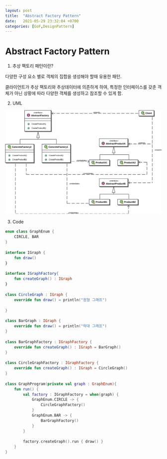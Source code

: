 ```yaml
---
layout: post
title:  "Abstract Factory Pattern"
date:   2021-05-29 23:32:04 +0700
categories: [GoF,DesignPattern]
---
```


# Abstract Factory Pattern


1. 추상 팩토리 패턴이란?

  다양한 구성 요소 별로 객체의 집합을 생성해야 할때 유용한 패턴. 

클라이언트가 추상 팩토리와 추상데이터에 의존하게 하여, 특정한 인터페이스를 갖춘 객체가 아닌 상황에 따라 다양한 객체를 생성하고 참조할 수 있게 함. 

2. UML

![img/abstract1.png](img/abstract1.png)

3. Code

```kotlin
enum class GraphEnum {
    CIRCLE, BAR
}

interface IGraph {
	fun draw()
}

interface IGraphFactory{
	fun createGraph() : IGraph 
}

class CircleGraph : IGraph {
	override fun draw() = println("원형 그래프")
	
}

class BarGraph : IGraph {
	override fun draw() = println("막대 그래프")
}

class BarGraphFactory : IGraphFactory {
	override fun createGraph() : IGraph = BarGraph()
}

class CircleGraphFactory : IGraphFactory {
	override fun createGraph() : IGraph = CircleGraph()
}

class GraphProgram(private val graph : GraphEnum){
	fun run() {
		val factory : IGraphFactory = when(graph) {
			GraphEnum.CIRCLE -> {
				CircleGraphFactory()
			}
			GraphEnum.BAR -> {
				BarGraphFactory()
			}
		}
		
		factory.createGraph().run { draw() }
	}
}

```